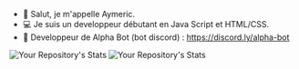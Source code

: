 - 👋 Salut, je m'appelle Aymeric.
- 💻 Je suis un developpeur débutant en Java Script et HTML/CSS.
- 🤖 Developpeur de Alpha Bot (bot discord) : https://discord.ly/alpha-bot



![Your Repository's Stats](https://github-readme-stats.vercel.app/api?username=MrAymeric&show_icons=true)
![Your Repository's Stats](https://github-readme-stats.vercel.app/api/top-langs/?username=MrAymeric&theme=blue-yellow)
